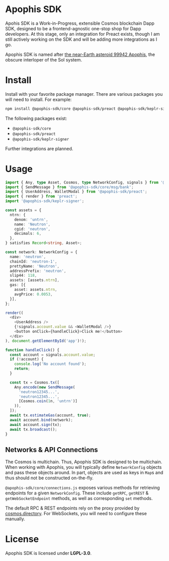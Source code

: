 # Apophis SDK
Apohis SDK is a Work-in-Progress, extensible Cosmos blockchain Dapp SDK, designed to be a frontend-agnostic one-stop shop for Dapp developers. At this stage, only an integration for Preact exists, though I am still actively working on the SDK and will be adding more integrations as I go.

Apophis SDK is named after [the near-Earth asteroid 99942 Apophis](https://en.wikipedia.org/wiki/99942_Apophis), the obscure interloper of the Sol system.

# Install
Install with your favorite package manager. There are various packages you will need to install. For example:

```bash
npm install @apophis-sdk/core @apophis-sdk/preact @apophis-sdk/keplr-signer
```

The following packages exist:

- `@apophis-sdk/core`
- `@apophis-sdk/preact`
- `@apophis-sdk/keplr-signer`

Further integrations are planned.

# Usage
```typescript
import { Any, type Asset, Cosmos, type NetworkConfig, signals } from '@apophis-sdk/core';
import { SendMessage } from '@apophis-sdk/core/msg/bank';
import { UserAddress, WalletModal } from '@apophis-sdk/preact';
import { render } from 'preact';
import '@apophis-sdk/keplr-signer';

const assets = {
  ntrn: {
    denom: 'untrn',
    name: 'Neutron',
    cgid: 'neutron',
    decimals: 6,
  },
} satisfies Record<string, Asset>;

const network: NetworkConfig = {
  name: 'neutron',
  chainId: 'neutron-1',
  prettyName: 'Neutron',
  addressPrefix: 'neutron',
  slip44: 118,
  assets: [assets.ntrn],
  gas: [{
    asset: assets.ntrn,
    avgPrice: 0.0053,
  }],
};

render((
  <div>
    <UserAddress />
    {!signals.account.value && <WalletModal />}
    <button onClick={handleClick}>Click me!</button>
  </div>
), document.getElementById('app')!);

function handleClick() {
  const account = signals.account.value;
  if (!account) {
    console.log('No account found');
    return;
  }

  const tx = Cosmos.tx([
    Any.encode(new SendMessage(
      'neutron12345...',
      'neutron12345...',
      [Cosmos.coin(1n, 'untrn')]
    )),
  ]);
  await tx.estimateGas(account, true);
  await account.bind(network);
  await account.sign(tx);
  await tx.broadcast();
}
```

## Networks & API Connections
The Cosmos is multichain. Thus, Apophis SDK is designed to be multichain. When working with Apophis, you will typically define `NetworkConfig` objects and pass these objects around. In part, objects are used as keys in `Map`s and thus should not be constructed on-the-fly.

`@apophis-sdk/core/connections.js` exposes various methods for retrieving endpoints for a given `NetworkConfig`. These include `getRPC`, `getREST` & `getWebSocketEndpoint` methods, as well as corresponding `set` methods.

The default RPC & REST endpoints rely on the proxy provided by [cosmos.directory](https://cosmos.directory). For WebSockets, you will need to configure these manually.

# License
Apophis SDK is licensed under **LGPL-3.0**.
